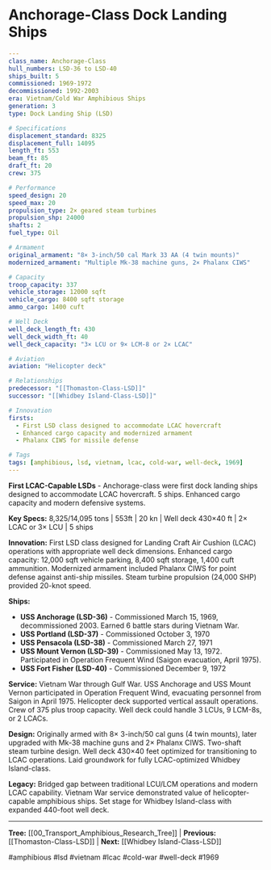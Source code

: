 # Anchorage-Class Dock Landing Ships

```yaml
---
class_name: Anchorage-Class
hull_numbers: LSD-36 to LSD-40
ships_built: 5
commissioned: 1969-1972
decommissioned: 1992-2003
era: Vietnam/Cold War Amphibious Ships
generation: 3
type: Dock Landing Ship (LSD)

# Specifications
displacement_standard: 8325
displacement_full: 14095
length_ft: 553
beam_ft: 85
draft_ft: 20
crew: 375

# Performance
speed_design: 20
speed_max: 20
propulsion_type: 2× geared steam turbines
propulsion_shp: 24000
shafts: 2
fuel_type: Oil

# Armament
original_armament: "8× 3-inch/50 cal Mark 33 AA (4 twin mounts)"
modernized_armament: "Multiple Mk-38 machine guns, 2× Phalanx CIWS"

# Capacity
troop_capacity: 337
vehicle_storage: 12000 sqft
vehicle_cargo: 8400 sqft storage
ammo_cargo: 1400 cuft

# Well Deck
well_deck_length_ft: 430
well_deck_width_ft: 40
well_deck_capacity: "3× LCU or 9× LCM-8 or 2× LCAC"

# Aviation
aviation: "Helicopter deck"

# Relationships
predecessor: "[[Thomaston-Class-LSD]]"
successor: "[[Whidbey Island-Class-LSD]]"

# Innovation
firsts:
  - First LSD class designed to accommodate LCAC hovercraft
  - Enhanced cargo capacity and modernized armament
  - Phalanx CIWS for missile defense

# Tags
tags: [amphibious, lsd, vietnam, lcac, cold-war, well-deck, 1969]
---
```

**First LCAC-Capable LSDs** - Anchorage-class were first dock landing ships designed to accommodate LCAC hovercraft. 5 ships. Enhanced cargo capacity and modern defensive systems.

**Key Specs:** 8,325/14,095 tons | 553ft | 20 kn | Well deck 430×40 ft | 2× LCAC or 3× LCU | 5 ships

**Innovation:** First LSD class designed for Landing Craft Air Cushion (LCAC) operations with appropriate well deck dimensions. Enhanced cargo capacity: 12,000 sqft vehicle parking, 8,400 sqft storage, 1,400 cuft ammunition. Modernized armament included Phalanx CIWS for point defense against anti-ship missiles. Steam turbine propulsion (24,000 SHP) provided 20-knot speed.

**Ships:**
- **USS Anchorage (LSD-36)** - Commissioned March 15, 1969, decommissioned 2003. Earned 6 battle stars during Vietnam War.
- **USS Portland (LSD-37)** - Commissioned October 3, 1970
- **USS Pensacola (LSD-38)** - Commissioned March 27, 1971
- **USS Mount Vernon (LSD-39)** - Commissioned May 13, 1972. Participated in Operation Frequent Wind (Saigon evacuation, April 1975).
- **USS Fort Fisher (LSD-40)** - Commissioned December 9, 1972

**Service:** Vietnam War through Gulf War. USS Anchorage and USS Mount Vernon participated in Operation Frequent Wind, evacuating personnel from Saigon in April 1975. Helicopter deck supported vertical assault operations. Crew of 375 plus troop capacity. Well deck could handle 3 LCUs, 9 LCM-8s, or 2 LCACs.

**Design:** Originally armed with 8× 3-inch/50 cal guns (4 twin mounts), later upgraded with Mk-38 machine guns and 2× Phalanx CIWS. Two-shaft steam turbine design. Well deck 430×40 feet optimized for transitioning to LCAC operations. Laid groundwork for fully LCAC-optimized Whidbey Island-class.

**Legacy:** Bridged gap between traditional LCU/LCM operations and modern LCAC capability. Vietnam War service demonstrated value of helicopter-capable amphibious ships. Set stage for Whidbey Island-class with expanded 440-foot well deck.

---
**Tree:** [[00_Transport_Amphibious_Research_Tree]] | **Previous:** [[Thomaston-Class-LSD]] | **Next:** [[Whidbey Island-Class-LSD]]

#amphibious #lsd #vietnam #lcac #cold-war #well-deck #1969
